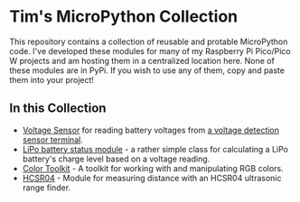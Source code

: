 # Tim's MicroPython Collection
This repository contains a collection of reusable and protable MicroPython code. I've developed these modules for many of my Raspberry Pi Pico/Pico W projects and am hosting them in a centralized location here. 
None of these modules are in PyPi. If you wish to use any of them, copy and paste them into your project!

## In this Collection
- [Voltage Sensor](./voltage-sensor/) for reading battery voltages from [a voltage detection sensor terminal](https://www.amazon.com/gp/product/B07L81QJ75/ref=ppx_yo_dt_b_asin_title_o02_s00?ie=UTF8&psc=1).
- [LiPo battery status module](./lipo-status/) - a rather simple class for calculating a LiPo battery's charge level based on a voltage reading.
- [Color Toolkit](./color_toolkit/) - A toolkit for working with and manipulating RGB colors.
- [HCSR04](./HCSR04/) - Module for measuring distance with an HCSR04 ultrasonic range finder.
